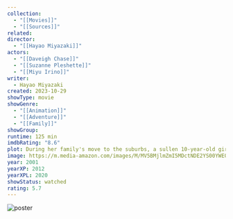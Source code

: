 ```yaml
---
collection:
  - "[[Movies]]"
  - "[[Sources]]"
related: 
director:
  - "[[Hayao Miyazaki]]"
actors:
  - "[[Daveigh Chase]]"
  - "[[Suzanne Pleshette]]"
  - "[[Miyu Irino]]"
writer:
  - Hayao Miyazaki
created: 2023-10-29
showType: movie
showGenre:
  - "[[Animation]]"
  - "[[Adventure]]"
  - "[[Family]]"
showGroup: 
runtime: 125 min
imdbRating: "8.6"
plot: During her family's move to the suburbs, a sullen 10-year-old girl wanders into a world ruled by gods, witches and spirits, a world where humans are changed into beasts.
image: https://m.media-amazon.com/images/M/MV5BMjlmZmI5MDctNDE2YS00YWE0LWE5ZWItZDBhYWQ0NTcxNWRhXkEyXkFqcGdeQXVyMTMxODk2OTU@._V1_SX300.jpg
year: 2001
yearXP: 2012
yearXPL: 2020
showStatus: watched
rating: 5.7
---
```

![poster](https://m.media-amazon.com/images/M/MV5BMjlmZmI5MDctNDE2YS00YWE0LWE5ZWItZDBhYWQ0NTcxNWRhXkEyXkFqcGdeQXVyMTMxODk2OTU@._V1_SX300.jpg)

